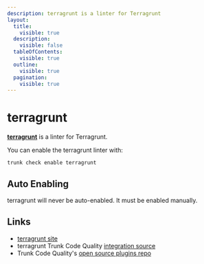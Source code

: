 ```yaml
---
description: terragrunt is a linter for Terragrunt
layout:
  title:
    visible: true
  description:
    visible: false
  tableOfContents:
    visible: true
  outline:
    visible: true
  pagination:
    visible: true
---
```


# terragrunt

[**terragrunt**](https://terragrunt.gruntwork.io/docs/getting-started/quick-start/) is a linter for Terragrunt.

You can enable the terragrunt linter with:

```shell
trunk check enable terragrunt
```

## Auto Enabling

terragrunt will never be auto-enabled. It must be enabled manually.

## Links

* [terragrunt site](https://terragrunt.gruntwork.io/docs/getting-started/quick-start/)
* terragrunt Trunk Code Quality [integration source](https://github.com/trunk-io/plugins/tree/main/linters/terragrunt)
* Trunk Code Quality's [open source plugins repo](https://github.com/trunk-io/plugins/tree/main)
